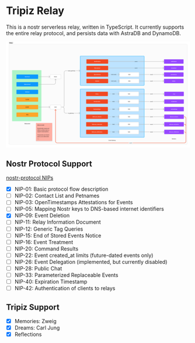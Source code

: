 # Tripiz Relay

This is a nostr serverless relay, written in TypeScript. It currently supports the entire relay protocol, and persists data with AstraDB and DynamoDB.

![System Structure](./structure.png)

## Nostr Protocol Support

[nostr-protocol NIPs](https://github.com/nostr-protocol/nips/tree/master)

- [x] NIP-01: Basic protocol flow description
- [ ] NIP-02: Contact List and Petnames
- [ ] NIP-03: OpenTimestamps Attestations for Events
- [ ] NIP-05: Mapping Nostr keys to DNS-based internet identifiers
- [x] NIP-09: Event Deletion
- [ ] NIP-11: Relay Information Document
- [ ] NIP-12: Generic Tag Queries
- [ ] NIP-15: End of Stored Events Notice
- [ ] NIP-16: Event Treatment
- [ ] NIP-20: Command Results
- [ ] NIP-22: Event created_at limits (future-dated events only)
- [ ] NIP-26: Event Delegation (implemented, but currently disabled)
- [ ] NIP-28: Public Chat
- [ ] NIP-33: Parameterized Replaceable Events
- [ ] NIP-40: Expiration Timestamp
- [ ] NIP-42: Authentication of clients to relays

## Tripiz Support

- [x] Memories: Zweig
- [x] Dreams: Carl Jung
- [x] Reflections
